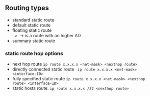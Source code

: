 ## Routing types

- standard static route
- default static route
- floating static route 
	- -> is a route with an higher AD
- summary static route

### static route hop options

- next hop route `ip route x.x.x.x <net-mask> <nexthop route>`
- directly connected static route ` ip route x.x.x.x <net-mask> <interface-ID>`
- fully specified static route `ip route x.x.x.x <net-mask> <nexthop route> <interface-ID>`
- static hosts route: `ip route x.x.x.x /32 <nexthop route>`